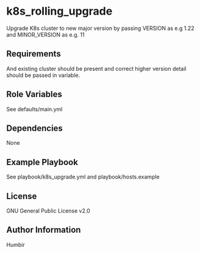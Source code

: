 # k8s_rolling_upgrade
Upgrade K8s cluster to new major version by passing VERSION as e.g 1.22 and MINOR_VERSION as e.g. 11


Requirements
------------
And existing cluster should be present and correct higher version detail should be passed in variable.

Role Variables
--------------

See defaults/main.yml

Dependencies
------------

None

Example Playbook
----------------

See playbook/k8s_upgrade.yml and playbook/hosts.example 

License
-------

GNU General Public License v2.0

Author Information
------------------

Humbir
